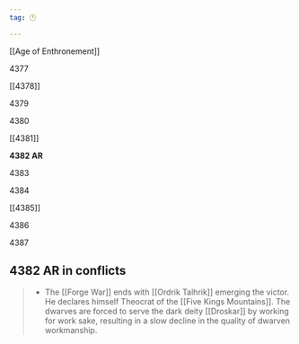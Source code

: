 ```yaml
---
tag: 🕛

---
```

[[Age of Enthronement]]


4377

[[4378]]

4379

4380

[[4381]]

**4382 AR**

4383

4384

[[4385]]

4386

4387



## 4382 AR in conflicts

>  - The [[Forge War]] ends with [[Ordrik Talhrik]] emerging the victor. He declares himself Theocrat of the [[Five Kings Mountains]]. The dwarves are forced to serve the dark deity [[Droskar]] by working for work sake, resulting in a slow decline in the quality of dwarven workmanship.






